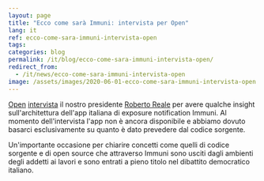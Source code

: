 ```yaml
---
layout: page
title: "Ecco come sarà Immuni: intervista per Open"
lang: it
ref: ecco-come-sara-immuni-intervista-open
tags:
categories: blog
permalink: /it/blog/ecco-come-sara-immuni-intervista-open/
redirect_from:
  - /it/news/ecco-come-sara-immuni-intervista-open
image: /assets/images/2020-06-01-ecco-come-sara-immuni-intervista-open.png
---
```


[Open](https://www.open.online/) [intervista](https://www.open.online/2020/06/01/ecco-come-sara-immuni-app-per-contenere-i-contagi-del-coronavirus-nella-fase-2/) il nostro presidente [Roberto Reale](/it/chi-siamo/bio/roberto-reale) per avere qualche insight sull'architettura dell'app italiana di exposure notification Immuni. Al momento dell'intervista l'app non è ancora disponibile e abbiamo dovuto basarci esclusivamente su quanto è dato prevedere dal codice sorgente.

Un'importante occasione per chiarire concetti come quelli di codice sorgente e di open source che attraverso Immuni sono usciti dagli ambienti degli addetti ai lavori e sono entrati a pieno titolo nel dibattito democratico italiano.
